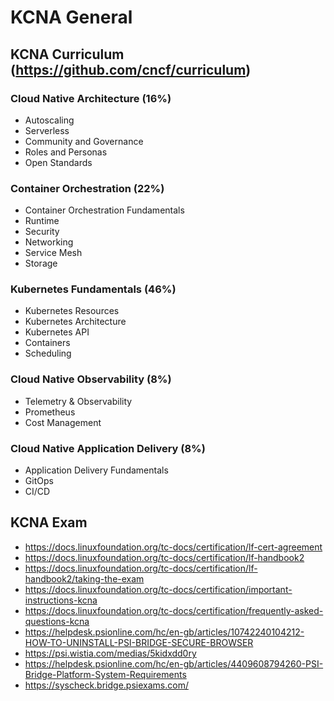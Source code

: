 # KCNA General

## KCNA Curriculum (https://github.com/cncf/curriculum)

### Cloud Native Architecture (16%)
- Autoscaling
- Serverless
- Community and Governance
- Roles and Personas
- Open Standards

### Container Orchestration (22%)
- Container Orchestration Fundamentals
- Runtime
- Security
- Networking
- Service Mesh
- Storage

### Kubernetes Fundamentals (46%)
- Kubernetes Resources
- Kubernetes Architecture
- Kubernetes API
- Containers
- Scheduling

### Cloud Native Observability (8%)
- Telemetry & Observability
- Prometheus
- Cost Management

### Cloud Native Application Delivery (8%)
- Application Delivery Fundamentals
- GitOps
- CI/CD

## KCNA Exam

- https://docs.linuxfoundation.org/tc-docs/certification/lf-cert-agreement
- https://docs.linuxfoundation.org/tc-docs/certification/lf-handbook2
- https://docs.linuxfoundation.org/tc-docs/certification/lf-handbook2/taking-the-exam
- https://docs.linuxfoundation.org/tc-docs/certification/important-instructions-kcna
- https://docs.linuxfoundation.org/tc-docs/certification/frequently-asked-questions-kcna
- https://helpdesk.psionline.com/hc/en-gb/articles/10742240104212-HOW-TO-UNINSTALL-PSI-BRIDGE-SECURE-BROWSER
- https://psi.wistia.com/medias/5kidxdd0ry
- https://helpdesk.psionline.com/hc/en-gb/articles/4409608794260-PSI-Bridge-Platform-System-Requirements
- https://syscheck.bridge.psiexams.com/